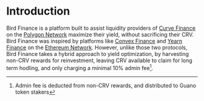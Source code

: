 # Introduction

Bird Finance is a platform built to assist liquidity providers of [Curve Finance](https://polygon.curve.fi)
on the [Polygon Network](https://polygon.technology) maximize their yield, without sacrificing their CRV.
Bird Finance was inspired by platforms like [Convex Finance](https://convexfinance.com) and [Yearn Finance](https://yearn.finance)
on the [Ethereum Network](https://ethereum.org). However, unlike those two protocols, Bird Finance takes a hybrid approach to yield optimization,
by harvesting non-CRV rewards for reinvestment, leaving CRV available to claim for long term hodling, and only charging a minimal 10% admin fee[^1].

[^1]: Admin fee is deducted from non-CRV rewards, and distributed to Guano token stakers
